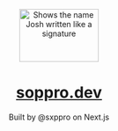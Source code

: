 <div align="center">
    <a href="https://soppro.dev/">
        <picture>
            <source media="(prefers-color-scheme: dark)" srcset="https://cdn.soppro.dev/name-dark.png">
            <source media="(prefers-color-scheme: light)" srcset="https://cdn.soppro.dev/name-light.png">
            <img alt="Shows the name Josh written like a signature" src="https://cdn.soppro.dev/name-light.png" width="144" height="96">
        </picture>
    </a>
    <h1>
        <a href="https://soppro.dev/">soppro.dev</a>
    </h1>
    <p>
        Built by @sxppro on Next.js
    </p>
</div>
